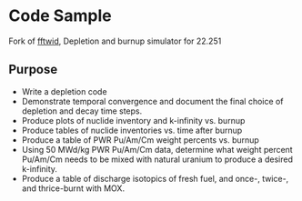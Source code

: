 # Code Sample

Fork of [fftwid](https://github.com/tjlaboss/fftwid), Depletion and burnup simulator for 22.251

## Purpose

 - Write a depletion code
 - Demonstrate temporal convergence and document the final choice of depletion and decay time steps.
 - Produce plots of nuclide inventory and k-infinity vs. burnup
 - Produce tables of nuclide inventories vs. time after burnup
 - Produce a table of PWR Pu/Am/Cm weight percents vs. burnup
 - Using 50 MWd/kg PWR Pu/Am/Cm data, determine what weight percent Pu/Am/Cm needs to be mixed with natural uranium to produce a desired k-infinity.
 - Produce a table of discharge isotopics of fresh fuel, and once-, twice-, and thrice-burnt with MOX.

